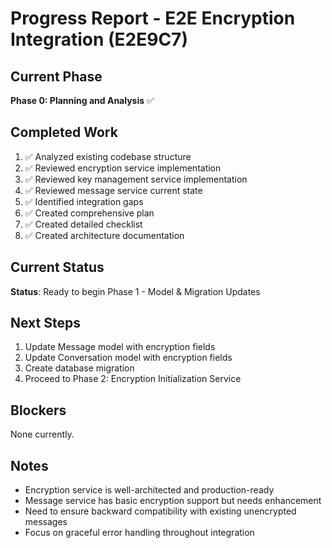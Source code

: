 # Progress Report - E2E Encryption Integration (E2E9C7)

## Current Phase
**Phase 0: Planning and Analysis** ✅

## Completed Work
1. ✅ Analyzed existing codebase structure
2. ✅ Reviewed encryption service implementation
3. ✅ Reviewed key management service implementation
4. ✅ Reviewed message service current state
5. ✅ Identified integration gaps
6. ✅ Created comprehensive plan
7. ✅ Created detailed checklist
8. ✅ Created architecture documentation

## Current Status
**Status**: Ready to begin Phase 1 - Model & Migration Updates

## Next Steps
1. Update Message model with encryption fields
2. Update Conversation model with encryption fields
3. Create database migration
4. Proceed to Phase 2: Encryption Initialization Service

## Blockers
None currently.

## Notes
- Encryption service is well-architected and production-ready
- Message service has basic encryption support but needs enhancement
- Need to ensure backward compatibility with existing unencrypted messages
- Focus on graceful error handling throughout integration
